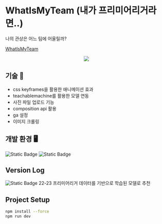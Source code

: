 # WhatIsMyTeam (내가 프리미어리거라면..)

나의 관상은 어느 팀에 어울릴까?

[WhatIsMyTeam](https://what-is-my-team.web.app/)

<p align="center">
  <img src="/example.gif">
</p>

## 기술 🌟

- css keyframes을 활용한 애니메이션 효과
- teachablemachine를 활용한 모델 연동
- 사진 파일 업로드 기능
- composition api 활용
- ga 설정
- 이미지 크롤링

## 개발 환경 🖥

![Static Badge](https://img.shields.io/badge/vue-3.2.45-blue)
![Static Badge](https://img.shields.io/badge/@teachablemachine/image-0.8.5-blue)

## Version Log

![Static Badge](<https://img.shields.io/badge/what_is_my_team-v1.0.0-rgb(0,0,0)>)
22-23 프리미어리거 데이터를 기반으로 학습된 모델로 추천

## Project Setup


```sh
npm install --force
npm run dev
```
